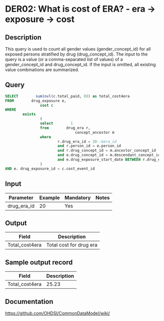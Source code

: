 # DER02: What is cost of ERA? - era -> exposure -> cost

## Description
This query is used to count all gender values (gender_concept_id) for all exposed persons stratified by drug (drug_concept_id). The input to the query is a value (or a comma-separated list of values) of a gender_concept_id and drug_concept_id. If the input is omitted, all existing value combinations are summarized.

## Query
```sql
SELECT        sum(nvl(c.total_paid, 0)) as total_cost4era
FROM        drug_exposure e,
                cost c
WHERE
        exists
                (
                select        1
                from        drug_era r,
                                concept_ancestor m
                where
                        r.drug_era_id = 20--&era_id
                        and r.person_id = e.person_id
                        and r.drug_concept_id = m.ancestor_concept_id
                        and e.drug_concept_id = m.descendant_concept_id
                        and e.drug_exposure_start_date BETWEEN r.drug_era_start_date AND r.drug_era_end_date
                )
AND e. drug_exposure_id = c.cost_event_id
```

## Input

|  Parameter |  Example |  Mandatory |  Notes |
| --- | --- | --- | --- |
| drug_era_id | 20 | Yes |   |

## Output

| Field |  Description |
| --- | --- |
| Total_cost4era | Total cost for drug era |

## Sample output record

| Field |  Description |
| --- | --- |
| Total_cost4era | 25.23 |



## Documentation
https://github.com/OHDSI/CommonDataModel/wiki/
